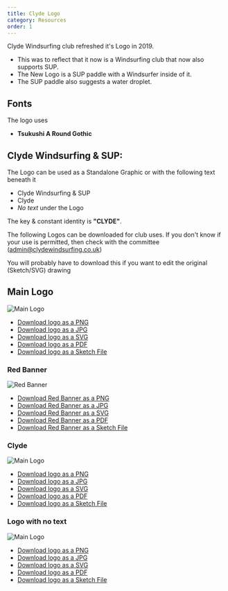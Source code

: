 ```yaml
---
title: Clyde Logo
category: Resources
order: 1
---
```

Clyde Windsurfing club refreshed it's Logo in 2019.
- This was to reflect that it now is a Windsurfing club that now also supports SUP.
- The New Logo is a SUP paddle with a Windsurfer inside of it.
-  The SUP paddle also suggests a water droplet.

## Fonts
The logo uses
- **Tsukushi A Round Gothic**

## Clyde Windsurfing & SUP:
The Logo can be used as a Standalone Graphic or with the following text beneath it
- Clyde Windsurfing & SUP
- Clyde
- *No text* under the Logo

The key & constant identity is **"CLYDE"**.

The following Logos can be downloaded for club uses.
If you don't know if your use is permitted, then check with the committee (admin@clydewindsurfing.co.uk)



You will probably have to download this if you want to edit the original (Sketch/SVG) drawing

## Main Logo
![Main Logo](https://numbat70.github.io/clyde/files/clydelogosmall.png)
- [Download logo as a PNG](https://numbat70.github.io/clyde/files/clydelogo.png)
- [Download logo as a JPG](https://numbat70.github.io/clyde/files/clydelogo.jpg)
- [Download logo as a SVG](https://numbat70.github.io/clyde/files/clydelogo.svg)
- [Download logo as a PDF](https://numbat70.github.io/clyde/files/clydelogo.pdf)
- [Download logo as a Sketch File](https://numbat70.github.io/clyde/files/clydelogo.sketch)

### Red Banner
![Red Banner](https://numbat70.github.io/clyde/files/clyde_paddle_9c_RED_BANNERsmall.png)
- [Download Red Banner as a PNG](https://numbat70.github.io/clyde/files/clyde_paddle_9c_RED_BANNER.png)
- [Download Red Banner as a JPG](https://numbat70.github.io/clyde/files/clyde_paddle_9c_RED_BANNER.jpg)
- [Download Red Banner as a SVG](https://numbat70.github.io/clyde/files/clyde_paddle_9c_RED_BANNER.svg)
- [Download Red Banner as a PDF](https://numbat70.github.io/clyde/files/clyde_paddle_9c_RED_BANNER.pdf)
- [Download Red Banner as a Sketch File](https://numbat70.github.io/clyde/files/clyde_paddle_9c_RED_BANNER.sketch)

### Clyde
![Main Logo](https://numbat70.github.io/clyde/files/clydelogoclydesmall.png)
- [Download logo as a PNG](https://numbat70.github.io/clyde/files/clydelogoclyde.png)
- [Download logo as a JPG](https://numbat70.github.io/clyde/files/clydelogoclyde.jpg)
- [Download logo as a SVG](https://numbat70.github.io/clyde/files/clydelogoclyde.svg)
- [Download logo as a PDF](https://numbat70.github.io/clyde/files/clydelogoclyde.pdf)
- [Download logo as a Sketch File](https://numbat70.github.io/clyde/files/clydelogoclyde.sketch)

### Logo with no text
![Main Logo](https://numbat70.github.io/clyde/files/clydelogoonlysmall.png)
- [Download logo as a PNG](https://numbat70.github.io/clyde/files/clydelogoonly.png)
- [Download logo as a JPG](https://numbat70.github.io/clyde/files/clydelogoonly.jpg)
- [Download logo as a SVG](https://numbat70.github.io/clyde/files/clydelogoonly.svg)
- [Download logo as a PDF](https://numbat70.github.io/clyde/files/clydelogoonly.pdf)
- [Download logo as a Sketch File](https://numbat70.github.io/clyde/files/clydelogoonly.sketch)
